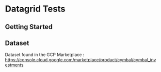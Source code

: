 # Datagrid Tests

## Getting Started

## Dataset

Dataset found in the GCP Marketplace : https://console.cloud.google.com/marketplace/product/cymbal/cymbal_investments
